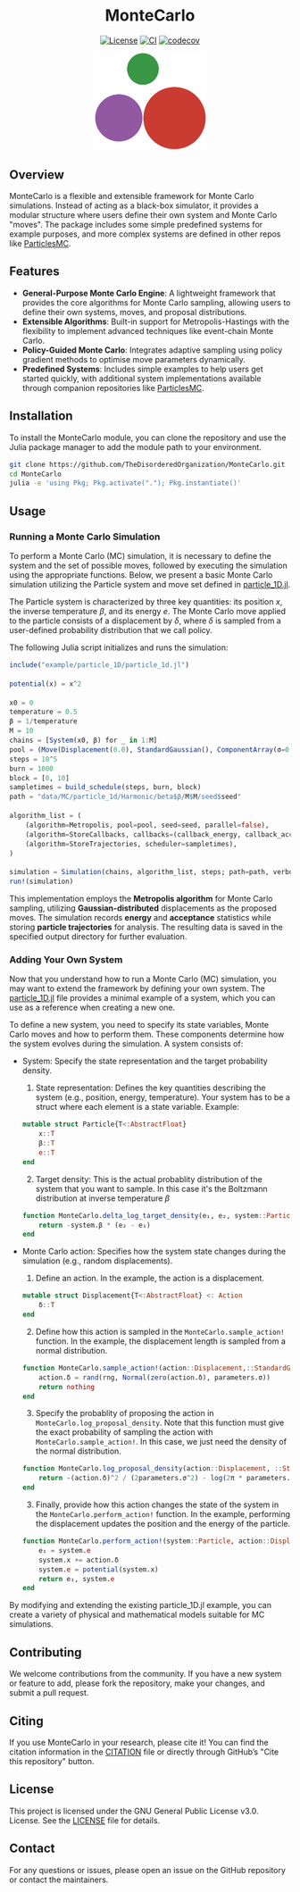 <div align="center">

  # MonteCarlo
  [![License](https://img.shields.io/badge/license-GPL%203.0-red.svg)](https://github.com/TheDisorderedOrganization/MCMC/blob/main/LICENSE)
  [![CI](https://github.com/TheDisorderedOrganization/MonteCarlo/actions/workflows/ci.yml/badge.svg)](https://github.com/TheDisorderedOrganization/MonteCarlo/actions/workflows/ci.yml)
  [![codecov](https://codecov.io/gh/TheDisorderedOrganization/MonteCarlo/graph/badge.svg?token=URGL1HJOOI)](https://codecov.io/gh/TheDisorderedOrganization/MonteCarlo)
  
  <img src="tdo_logo.png" alt="tdo" width="200"/>
</div>

## Overview

MonteCarlo is a flexible and extensible framework for Monte Carlo simulations. Instead of acting as a black-box simulator, it provides a modular structure where users define their own system and Monte Carlo "moves". The package includes some simple predefined systems for example purposes, and more complex systems are defined in other repos like [ParticlesMC](https://github.com/TheDisorderedOrganization/ParticlesMC).

## Features

- **General-Purpose Monte Carlo Engine**: A lightweight framework that provides the core algorithms for Monte Carlo sampling, allowing users to define their own systems, moves, and proposal distributions.
- **Extensible Algorithms**: Built-in support for Metropolis-Hastings with the flexibility to implement advanced techniques like event-chain Monte Carlo.
- **Policy-Guided Monte Carlo**: Integrates adaptive sampling using policy gradient methods to optimise move parameters dynamically.
- **Predefined Systems**: Includes simple examples to help users get started quickly, with additional system implementations available through companion repositories like [ParticlesMC](https://github.com/TheDisorderedOrganization/ParticlesMC).

## Installation

To install the MonteCarlo module, you can clone the repository and use the Julia package manager to add the module path to your environment.

```sh
git clone https://github.com/TheDisorderedOrganization/MonteCarlo.git
cd MonteCarlo
julia -e 'using Pkg; Pkg.activate("."); Pkg.instantiate()'
```

## Usage

### Running a Monte Carlo Simulation

To perform a Monte Carlo (MC) simulation, it is necessary to define the system and the set of possible moves, followed by executing the simulation using the appropriate functions. Below, we present a basic Monte Carlo simulation utilizing the Particle system and move set defined in [particle_1D.jl](example/particle_1d/particle_1d.jl).

The Particle system is characterized by three key quantities: its position  $x$, the inverse temperature  $\beta$, and its energy $e$. The Monte Carlo move applied to the particle consists of a displacement by  $\delta$, where  $\delta$  is sampled from a user-defined probability distribution that we call policy.

The following Julia script initializes and runs the simulation:

```julia
include("example/particle_1D/particle_1d.jl")

potential(x) = x^2

x0 = 0
temperature = 0.5
β = 1/temperature
M = 10
chains = [System(x0, β) for _ in 1:M]
pool = (Move(Displacement(0.0), StandardGaussian(), ComponentArray(σ=0.1), 1.0),)
steps = 10^5
burn = 1000
block = [0, 10]
sampletimes = build_schedule(steps, burn, block)
path = "data/MC/particle_1d/Harmonic/beta$β/M$M/seed$seed"

algorithm_list = (
    (algorithm=Metropolis, pool=pool, seed=seed, parallel=false),
    (algorithm=StoreCallbacks, callbacks=(callback_energy, callback_acceptance), scheduler=sampletimes),
    (algorithm=StoreTrajectories, scheduler=sampletimes),
) 

simulation = Simulation(chains, algorithm_list, steps; path=path, verbose=true)
run!(simulation)
```
This implementation employs the **Metropolis algorithm** for Monte Carlo sampling, utilizing **Gaussian-distributed** displacements as the proposed moves. The simulation records **energy** and **acceptance** statistics while storing **particle trajectories** for analysis. The resulting data is saved in the specified output directory for further evaluation.

### Adding Your Own System

Now that you understand how to run a Monte Carlo (MC) simulation, you may want to extend the framework by defining your own system. The [particle_1D.jl](example/particle_1d/particle_1d.jl) file provides a minimal example of a system, which you can use as a reference when creating a new one.

To define a new system, you need to specify its state variables, Monte Carlo moves and how to perform them. These components determine how the system evolves during the simulation. A system consists of:

- System: Specify the state representation and the target probability density.	
    1. State representation: Defines the key quantities describing the system (e.g., position, energy, temperature). Your system has to be a struct where each element is a state variable. Example:
    ```julia
    mutable struct Particle{T<:AbstractFloat}
        x::T
        β::T
        e::T
    end
    ```
    2. Target density: This is the actual probablity distribution of the system that you want to sample. In this case it's the Boltzmann distribution at inverse temperature $\beta$
    ```julia
    function MonteCarlo.delta_log_target_density(e₁, e₂, system::Particle)
        return -system.β * (e₂ - e₁)
    end
    ```

- Monte Carlo action: Specifies how the system state changes during the simulation (e.g., random displacements).
    1. Define an action. In the example, the action is a displacement.
    ```julia
    mutable struct Displacement{T<:AbstractFloat} <: Action
        δ::T
    end
    ```
    2. Define how this action is sampled in the `MonteCarlo.sample_action!` function. In the example, the displacement length is sampled from a normal distribution.
    ```julia
    function MonteCarlo.sample_action!(action::Displacement,::StandardGaussian, parameters, system::Particle, rng)
        action.δ = rand(rng, Normal(zero(action.δ), parameters.σ))
        return nothing
    end
    ```
    3. Specify the probablity of proposing the action in `MonteCarlo.log_proposal_density`. Note that this function must give the exact probability of sampling the action with `MonteCarlo.sample_action!`. In this case, we just need the density of the normal distribution.
    ```julia
    function MonteCarlo.log_proposal_density(action::Displacement, ::StandardGaussian, parameters, system::Particle)
        return -(action.δ)^2 / (2parameters.σ^2) - log(2π * parameters.σ^2) / 2
    end
    ```
    3. Finally, provide how this action changes the state of the system in the `MonteCarlo.perform_action!` function. In the example, performing the displacement updates the position and the energy of the particle. 
    ```julia
    function MonteCarlo.perform_action!(system::Particle, action::Displacement)
        e₁ = system.e
        system.x += action.δ
        system.e = potential(system.x)
        return e₁, system.e
    end
    ```

By modifying and extending the existing particle_1D.jl example, you can create a variety of physical and mathematical models suitable for MC simulations.

## Contributing

We welcome contributions from the community. If you have a new system or feature to add, please fork the repository, make your changes, and submit a pull request.

## Citing

If you use MonteCarlo in your research, please cite it! You can find the citation information in the [CITATION](CITATION.cff) file or directly through GitHub’s "Cite this repository" button.

## License

This project is licensed under the GNU General Public License v3.0.  License. See the [LICENSE](LICENSE) file for details.

## Contact

For any questions or issues, please open an issue on the GitHub repository or contact the maintainers.
